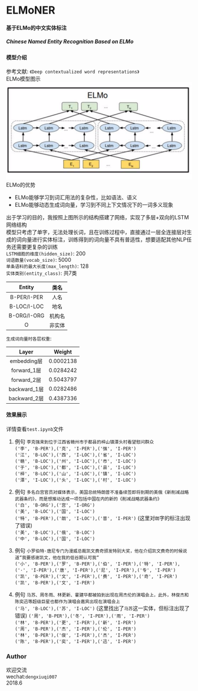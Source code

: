 # ELMoNER
#### 基于ELMo的中文实体标注
##### Chinese Named Entity Recognition Based on ELMo

#### 模型介绍
参考文献: `《Deep contextualized word representations》`  
ELMo模型图示
![avatar](images/ELMo.png)
ELMo的优势  
* ELMo能够学习到词汇用法的复杂性，比如语法、语义
* ELMo能够动态生成词向量，学习到不同上下文情况下的一词多义现象

出于学习的目的，我按照上图所示的结构搭建了网络，实现了多层+双向的LSTM网络结构  
模型只考虑了单字，无法处理长词，且在训练过程中，直接通过一层全连接层对生成的词向量进行实体标注，训练得到的词向量不具有普适性，想要适配其他NLP任务还需要更复杂的训练    
`LSTM细胞的维度(hidden_size)`: 200  
`词语数量(vocab_size)`: 5000  
`单条语料的最大长度(max_length)`: 128  
`实体类别(entity_class)`: 共7类  

|  Entity  | 类名 |
| :---: | :---: |
|B-PER/I-PER| 人名 |
|B-LOC/I-LOC| 地名 |
|B-ORG/I-ORG| 机构名 |
|O| 非实体 |

`生成词向量时各层权重`:   

|  Layer  | Weight |
| :---: | :---: |
|embedding层| 0.0002138|
|forward_1层| 0.0284242|
|forward_2层| 0.5043797|
|backward_1层| 0.0282486|
|backward_2层| 0.4387336|

#### 效果展示  
详情查看`test.ipynb`文件
1. 例句  `李克强来到位于江西省赣州市于都县的梓山镇潭头村看望慰问群众`  
`('李', 'B-PER'),('克', 'I-PER'),('强', 'I-PER')`  
`('江', 'B-LOC'),('西', 'I-LOC'),('省', 'I-LOC')`  
`('赣', 'B-LOC'),('州', 'I-LOC'),('市', 'I-LOC')`  
`('于', 'B-LOC'),('都', 'I-LOC'),('县', 'I-LOC')`  
`('梓', 'B-LOC'),('山', 'I-LOC'),('镇', 'I-LOC')`  
`('潭', 'I-LOC'),('头', 'I-LOC'),('村', 'I-LOC')`  

2. 例句  `多名白宫官员对媒体表示，美国总统特朗普不准备续签即将到期的美俄《新削减战略武器条约》，而是想推动达成一项包括中国在内的新的《削减战略武器条约》`  
`('白', 'B-ORG'),('宫', 'I-ORG')`  
`('美', 'B-LOC'),('国', 'I-LOC')`  
`('特', 'B-PER'),('朗', 'I-LOC'),('普', 'I-PER')`  (这里对`朗`字的标注出现了错误)  
`('美', 'B-LOC'),('俄', 'B-LOC')`  
`('中', 'B-LOC'),('国', 'I-LOC')`  

3. 例句  `小罗伯特·唐尼专门为漫威总裁凯文费奇颁发特别大奖，他在介绍凯文费奇的时候说道“我要感谢凯文，他在我的低谷期认可我“`  
`('小', 'B-PER'),('罗', 'B-PER'),('伯', 'I-PER'),('特', 'I-PER'),('·', 'I-PER'),('唐', 'I-PER'),('尼', 'I-PER'),('专', 'I-PER')`  
`('凯', 'B-PER'),('文', 'I-PER'),('费', 'I-PER'),('奇', 'I-PER')`  
`('凯', 'B-PER'),('文', 'I-PER')`  

4. 例句  `马苏、周冬雨、林更新、霍建华都被拍到出现在周杰伦的演唱会上，此外，林俊杰和陈奕迅等超级巨星也都作为演唱会嘉宾出现在演唱会上`  
`('马', 'B-LOC'),('苏', 'I-LOC')` (这里找出了`马苏`这一实体，但标注出现了错误) 
`('周', 'B-PER'),('冬', 'I-PER'),('雨', 'I-PER')`  
`('林', 'B-PER'),('更', 'I-PER'),('新', 'I-PER')`  
`('周', 'B-PER'),('杰', 'I-PER'),('伦', 'I-PER')`  
`('林', 'B-PER'),('俊', 'I-PER'),('杰', 'I-PER')`  
`('陈', 'B-PER'),('奕', 'I-PER'),('迅', 'I-PER')`  

### Author
欢迎交流  
wechat:`dengxiuqi007`  
2018.6
